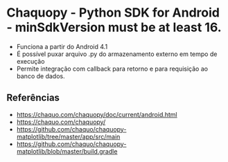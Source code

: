 # Chaquopy - Python SDK for Android - minSdkVersion must be at least 16.
- Funciona a partir do Android 4.1
- É possível puxar arquivo .py do armazenamento externo em tempo de execução
- Permite integração com callback para retorno e para requisição ao banco de dados.

## Referências

- https://chaquo.com/chaquopy/doc/current/android.html
- https://chaquo.com/chaquopy/
- https://github.com/chaquo/chaquopy-matplotlib/tree/master/app/src/main
- https://github.com/chaquo/chaquopy-matplotlib/blob/master/build.gradle
